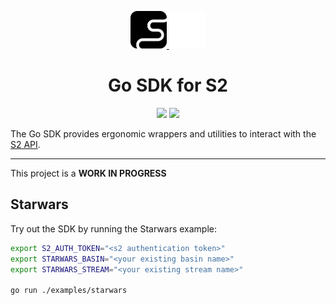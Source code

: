<div align="center">
  <p>
    <!-- Light mode logo -->
    <a href="https://s2.dev#gh-light-mode-only">
      <img src="./assets/s2-black.png" height="60">
    </a>
    <!-- Dark mode logo -->
    <a href="https://s2.dev#gh-dark-mode-only">
      <img src="./assets/s2-white.png" height="60">
    </a>
  </p>

  <h1>Go SDK for S2</h1>

  <p>
    <!-- TODO: Badges for pkg.go.dev and CI -->
    <!-- Discord (chat) -->
    <a href="https://discord.gg/vTCs7kMkAf"><img src="https://img.shields.io/discord/1209937852528599092?logo=discord" /></a>
    <!-- LICENSE -->
    <a href="./LICENSE"><img src="https://img.shields.io/github/license/s2-streamstore/s2-sdk-go" /></a>
  </p>
</div>

The Go SDK provides ergonomic wrappers and utilities to interact with the
[S2 API](https://s2.dev/docs/interface/grpc).

---

This project is a **WORK IN PROGRESS**

## Starwars

Try out the SDK by running the Starwars example:

```bash
export S2_AUTH_TOKEN="<s2 authentication token>"
export STARWARS_BASIN="<your existing basin name>"
export STARWARS_STREAM="<your existing stream name>"

go run ./examples/starwars
```

